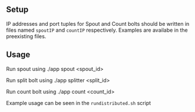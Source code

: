 ## Setup
IP addresses and port tuples for Spout and Count bolts should be written in files named `spoutIP` and `countIP` respectively. Examples are availabe in the preexisting files. 

## Usage
Run spout using
    ./app spout <spout_id> <spoutIP> <spoutPort>  

Run split bolt using
    ./app splitter <split_id>

Run count bolt using
    ./app count <count_id> <countIP> <countPort>


Example usage can be seen in the `rundistributed.sh` script

